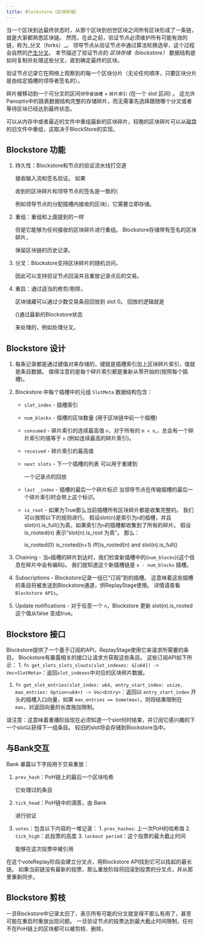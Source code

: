 ```yaml
---
title: Blockstore（区块存储）
---
```


当一个区块到达最终状态时，从那个区块到创世区块之间所有区块形成了一条链，就是大家都熟悉区块链。 然而，在此之前，验证节点必须维护所有可能有效的链，称为_分叉（forks）_。 领导节点从验证节点中通过算法轮换选举，这个过程会自然的[产生分叉](../cluster/fork-generation.md)。 本节描述了验证节点的 _区块存储（blockstore）_ 数据结构是如何复制并处理这些分叉，直到确定最终的区块。

验证节点记录它在网络上观察到的每一个区块分片（无论任何顺序，只要区块分片是由给定插槽的领导者签名的）。

碎片被移动到一个可分叉的区间`领导者插槽` + `碎片索引` \(在一个 slot 区间\) 。 这允许Panoptis中的跳表数据结构完整的存储碎片，而无需事先选择跟随哪个分叉或者等待区块已经达到最终状态。

可以从内存中或者最近的文件中重组最新的区块碎片，较晚的区块碎片可以从磁盘的旧文件中重组，这取决于BlockStore的实现。

## Blockstore 功能

1. 持久性：Blockstore和节点的验证流水线打交道

   接收输入流和签名验证。 如果

   收到的区块碎片和领导节点的签名是一致的(

   例如领导节点的分配插槽内接收的区块)，它需要立即存储。

2. 重组：重组和上面提到的一样

   但是它能够为任何接收的区块碎片进行重组。 Blockstore存储带有签名的区块碎片，

   保留区块链的历史记录。

3. 分叉：Blockstore支持区块碎片的随机访问，

   因此可以支持验证节点回滚并且重放记录点后的交易。

4. 重启：通过适当的修剪/剔除，

   区块储藏可以通过少数交易条目回放到 slot 0。 回放的逻辑就是

   ()通过最新的Blockstore状态

   来处理的，例如处理分叉。

## Blockstore 设计

1. 每条记录都是通过键值对来存储的，键就是插槽索引加上区块碎片索引，值就是条目数据。 值得注意的是每个碎片索引都是重新从零开始的(按照每个插槽)。
2. Blockstore 中每个插槽中的元组 `SlotMeta` 数据结构包含：

   - `slot_index` - 插槽索引
   - `num_blocks` - 插槽的区块数量 \(用于区块链中前一个插槽\)
   - `consumed` - 碎片索引的连续最高值 `n`，对于所有的 `m < n`,，总会有一个碎片索引的值等于 `n` \(例如连续最高的碎片索引\)。
   - `received` - 碎片索引的最高值
   - `next slots` - 下一个插槽的列表 可以用于重建到

     一个记录点的回放

   - `last _index` - 插槽的最后一个碎片标识 当领导节点在传输插槽的最后一个碎片索引时会带上这个标识。
   - `is_root` - 如果为True那么当前插槽所有区块碎片都是收集完整的。 我们可以按照以下的规则进行。 假设slot\(n\)是索引为`n`的插槽，并且slot\(n\).is_full\(\)为真，如果索引为`n`的插槽都收集到了所有的碎片。 假设 is_rooted\(n\) 表示“slot\(n\).is_root 为真”。 那么：

     is_rooted\(0\) is_rooted\(n+1\) iff\(is_rooted\(n\) and slot\(n\).is_full\(\)

3. Chaining - 当`x`插槽的碎片到达时，我们检查新插槽中的\(`num_blocks`\)(这个信息在碎片中会有编码)。 我们就知道这个新插槽链是 `x - num_blocks` 插槽。
4. Subscriptions - Blockstore记录一组已“订阅”到的插槽。 这意味着这些插槽的条目将被发送到Blockstore通道，供ReplayStage使用。 详情请查看 `Blockstore APIs`。
5. Update notifications - 对于任意一个 `n`，Blockstore 更新 slot\(n\).is_rooted 这个值从false 变成true。

## Blockstore 接口

Blockstore提供了一个基于订阅的API，ReplayStage使用它来请求所需要的条目。 Blockstore有暴露相关的接口让请求方获取这些条目。 这些订阅API如下所示： 1. `fn get_slots_slots_slouts(slot_indexes: &[u64]) -> Vec<SlotMeta>`：返回`slot_indexes`中对应的区块碎片数据。

1. `fn get_slot_entries(slot_index: u64, entry_start_index: usize, max_entries: Option<u64>) -> Vec<Entry>`：返回以 `entry_start_index` 开头的插槽入口向量，如果 `max_entries == Some(max)`，则将结果限制在 `max`，对返回向量的长度施加限制。

请注意：这意味着重播阶段现在必须知道一个slot何时结束，并订阅它感兴趣的下一个slot以获得下一组条目。 较旧的slot将会存储到Blockstore当中。

## 与Bank交互

Bank 暴露以下字段用于交易重放：

1. `prev_hash`：PoH链上的最后一个区块哈希

   它处理过的条目

2. `tick_head`：PoH链中的滴答，由 Bank

   进行验证

3. `votes`：包含以下内容的一堆记录： 1. `prev_hashes`: 上一次PoH的哈希值 2. `tick_high`：此投票的高度 3. `lockout period`：这个投票的最大截止时间

   能够在这次投票中被引用

在这个voteReplay阶段会建立分叉点，用Blockstore API找到它可以挂起的最长链。 如果当前链没有最新的投票，那么重放阶段将回滚到投票的分叉点，并从那里重新同步。

## Blockstore 剪枝

一旦Blockstore中记录太旧了，表示所有可能的分叉就变得不那么有用了，甚至可能在重启时重放出现问题。 一旦验证节点的投票达到最大截止时间限制，任何不在PoH链上的区块都可以被剪枝、删除。
